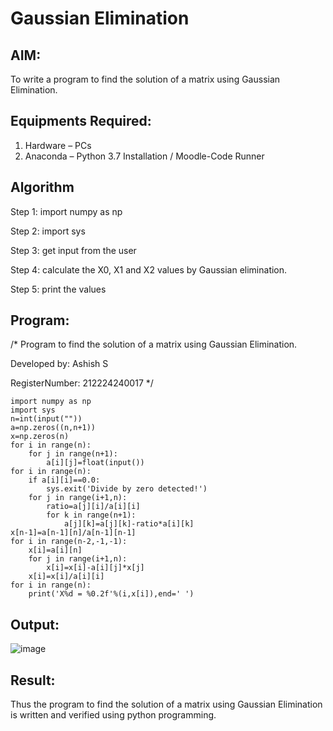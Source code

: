 # Gaussian Elimination

## AIM:
To write a program to find the solution of a matrix using Gaussian Elimination.

## Equipments Required:
1. Hardware – PCs
2. Anaconda – Python 3.7 Installation / Moodle-Code Runner

## Algorithm
Step 1:
import numpy as np

Step 2:
import sys

Step 3:
get input from the user

Step 4:
calculate the X0, X1 and X2 values by Gaussian elimination.

Step 5:
print the values 

## Program:
/*
Program to find the solution of a matrix using Gaussian Elimination.

Developed by: Ashish S

RegisterNumber: 212224240017
*/
```
import numpy as np
import sys
n=int(input(""))
a=np.zeros((n,n+1))
x=np.zeros(n)
for i in range(n):
    for j in range(n+1):
        a[i][j]=float(input())
for i in range(n):
    if a[i][i]==0.0:
        sys.exit('Divide by zero detected!')
    for j in range(i+1,n):
        ratio=a[j][i]/a[i][i]
        for k in range(n+1):
            a[j][k]=a[j][k]-ratio*a[i][k]
x[n-1]=a[n-1][n]/a[n-1][n-1]
for i in range(n-2,-1,-1):
    x[i]=a[i][n]
    for j in range(i+1,n):
        x[i]=x[i]-a[i][j]*x[j]
    x[i]=x[i]/a[i][i]
for i in range(n):
    print('X%d = %0.2f'%(i,x[i]),end=' ')
```
## Output:
![image](https://github.com/user-attachments/assets/a9a494b6-b791-457b-b2c2-79cd23f29935)


## Result:
Thus the program to find the solution of a matrix using Gaussian Elimination is written and verified using python programming.

